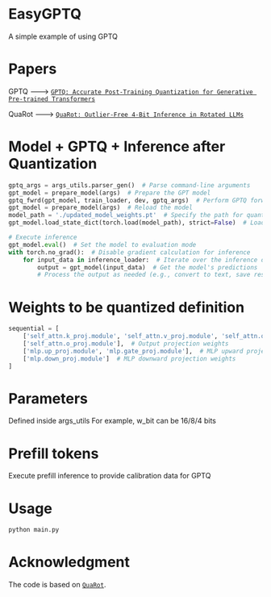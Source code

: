 # EasyGPTQ
A simple example of using GPTQ
# Papers
GPTQ ---> [``GPTQ: Accurate Post-Training Quantization for Generative Pre-trained Transformers``](https://arxiv.org/abs/2210.17323)

QuaRot ---> [``QuaRot: Outlier-Free 4-Bit Inference in Rotated LLMs``](https://arxiv.org/abs/2404.00456)

# Model + GPTQ + Inference after Quantization
```py
gptq_args = args_utils.parser_gen()  # Parse command-line arguments
gpt_model = prepare_model(args)  # Prepare the GPT model
gptq_fwrd(gpt_model, train_loader, dev, gptq_args)  # Perform GPTQ forward pass
gpt_model = prepare_model(args)  # Reload the model
model_path = './updated_model_weights.pt'  # Specify the path for quantized weights
gpt_model.load_state_dict(torch.load(model_path), strict=False)  # Load weights, ignoring KV cache

# Execute inference
gpt_model.eval()  # Set the model to evaluation mode
with torch.no_grad():  # Disable gradient calculation for inference
    for input_data in inference_loader:  # Iterate over the inference data
        output = gpt_model(input_data)  # Get the model's predictions
        # Process the output as needed (e.g., convert to text, save results)
```


# Weights to be quantized definition
```py
sequential = [
    ['self_attn.k_proj.module', 'self_attn.v_proj.module', 'self_attn.q_proj.module'],  # Attention projection weights
    ['self_attn.o_proj.module'],  # Output projection weights
    ['mlp.up_proj.module', 'mlp.gate_proj.module'],  # MLP upward projection weights
    ['mlp.down_proj.module']  # MLP downward projection weights
]
```

# Parameters
Defined inside args_utils
For example, w_bit can be 16/8/4 bits

# Prefill tokens
Execute prefill inference to provide calibration data for GPTQ

# Usage
```bash
python main.py
```

# Acknowledgment
The code is based on [``QuaRot``](https://github.com/spcl/QuaRot).
